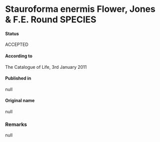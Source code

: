 Stauroforma enermis Flower, Jones & F.E. Round SPECIES
=======

#### Status
ACCEPTED

#### According to
The Catalogue of Life, 3rd January 2011

#### Published in
null

#### Original name
null

### Remarks
null